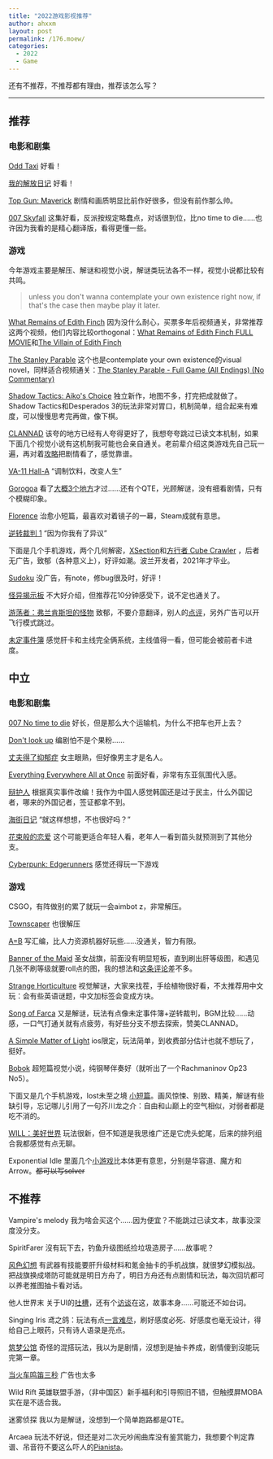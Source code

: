 ```yaml
---
title: "2022游戏影视推荐"
author: ahxxm
layout: post
permalink: /176.moew/
categories:
  - 2022
  - Game
---
```


还有不推荐，不推荐都有理由，推荐该怎么写？

- - -

## 推荐

### 电影和剧集

[Odd Taxi](https://www.imdb.com/title/tt14134550/?ref_=nv_sr_srsg_0) 好看！

[我的解放日记](https://www.imdb.com/title/tt15146130/?ref_=nv_sr_srsg_0) 好看！

[Top Gun: Maverick](https://www.imdb.com/title/tt1745960/?ref_=nv_sr_srsg_0) 剧情和画质明显比前作好很多，但没有前作那么帅。

[007 Skyfall](https://www.imdb.com/title/tt1074638/) 这集好看，反派按规定略蠢点，对话很到位，比no time to die……也许因为我看的是精心翻译版，看得更懂一些。

### 游戏

今年游戏主要是解压、解谜和视觉小说，解谜类玩法各不一样，视觉小说都比较有共鸣。

> unless you don't wanna contemplate your own existence right now, if that's the case then maybe play it later.

[What Remains of Edith Finch](https://store.steampowered.com/app/501300/What_Remains_of_Edith_Finch/) 因为没什么耐心，买票多年后视频通关，非常推荐这两个视频，他们内容比较orthogonal：[What Remains of Edith Finch FULL MOVIE](https://www.youtube.com/watch?v=G9B15cptgq0)和[The Villain of Edith Finch](https://www.youtube.com/watch?v=6bMn4CoyUkM)  

[The Stanley Parable](https://store.steampowered.com/app/221910/The_Stanley_Parable/) 这个也是contemplate your own existence的visual novel，同样适合视频通关：[The Stanley Parable - Full Game (All Endings) (No Commentary)](https://www.youtube.com/watch?v=-pHsFDiRqOM) 

[Shadow Tactics: Aiko's Choice](https://store.steampowered.com/app/1579380/Shadow_Tactics__Aikos_Choice/) 独立新作，地图不多，打完把成就做了。Shadow Tactics和Desperados 3的玩法非常对胃口，机制简单，组合起来有难度，可以慢慢思考完再做，像下棋。

[CLANNAD](https://store.steampowered.com/app/324160/CLANNAD/) 该夸的地方已经有人夸得更好了，我想夸夸跳过已读文本机制，如果下面几个视觉小说有这机制我可能也会亲自通关。老前辈介绍这类游戏先自己玩一遍，再对着[攻略](https://steamcommunity.com/sharedfiles/filedetails/?id=928184392)把剧情看了，感觉靠谱。

[VA-11 Hall-A](https://store.steampowered.com/app/447530/VA11_HallA_Cyberpunk_Bartender_Action/) “调制饮料，改变人生”

[Gorogoa](https://store.steampowered.com/app/557600/Gorogoa/) 看了[大概3个地方](https://www.bilibili.com/video/BV1Q44y187Jm/ )才过……还有个QTE，光顾解谜，没有细看剧情，只有个模糊印象。

[Florence](https://store.steampowered.com/app/1102130/Florence/) 治愈小短篇，最喜欢对着镜子的一幕，Steam成就有意思。

[逆转裁判 1](https://store.steampowered.com/app/787480/Phoenix_Wright_Ace_Attorney_Trilogy/) “因为你我有了异议”

下面是几个手机游戏，两个几何解密，[XSection](https://play.google.com/store/apps/details?id=com.hil_hk.xsection&hl=en&gl=US)和[方行者 Cube Crawler](https://play.google.com/store/apps/details?id=com.DominikMistera.CubeCrawler&hl=en_US&gl=US ) ，后者无广告，致郁（各种意义上），好评如潮。波兰开发者，2021年才毕业。

[Sudoku](https://play.google.com/store/apps/details?id=com.zeeron.sudoku.puzzle) 没广告，有note，修bug很及时，好评！

[怪异揭示板](https://www.taptap.com/app/85409) 不大好介绍，但推荐花10分钟感受下，说不定也通关了。

[游荡者：弗兰肯斯坦的怪物](https://www.taptap.com/app/219122?hreflang=zh_CN) 致郁，不要介意翻译，别人的[点评](https://www.taptap.com/review/29424361?hreflang=zh_CN)，另外广告可以开飞行模式跳过。

[未定事件簿](https://play.google.com/store/apps/details?id=com.miHoYo.tot.glb) 感觉肝卡和主线完全俩系统，主线值得一看，但可能会被前者卡进度。

## 中立

### 电影和剧集

[007 No time to die](https://www.imdb.com/title/tt2382320/) 好长，但是那么大个运输机，为什么不把车也开上去？

[Don't look up](https://www.imdb.com/title/tt11286314/?ref_=nv_sr_srsg_0) 编剧怕不是个果粉……

[丈夫得了抑郁症](https://www.imdb.com/title/tt1810833/?ref_=nv_sr_srsg_0) 女主眼熟，但好像男主才是名人。

[Everything Everywhere All at Once](https://www.imdb.com/title/tt6710474/) 前面好看，非常有东亚氛围代入感。

[辩护人](https://www.imdb.com/title/tt3404140/) 根据真实事件改编！我作为中国人感觉韩国还是过于民主，什么外国记者，哪来的外国记者，签证都拿不到。

[海街日记](https://www.imdb.com/title/tt3756788/?ref_=nv_sr_srsg_0) “就这样想想，不也很好吗？”

[花束般的恋爱](https://www.imdb.com/title/tt11219254/?ref_=nv_sr_srsg_0) 这个可能更适合年轻人看，老年人一看到苗头就预测到了其他分支。

[Cyberpunk: Edgerunners](https://www.cyberpunk.net/en/edgerunners) 感觉还得玩一下游戏

### 游戏

CSGO，有阵做别的累了就玩一会aimbot z，非常解压。

[Townscaper](https://store.steampowered.com/app/1291340/_/) 也很解压

[A=B](https://store.steampowered.com/app/1720850/AB/) 写汇编，比人力资源机器好玩些……没通关，智力有限。

[Banner of the Maid](https://store.steampowered.com/app/994730/_/) 圣女战旗，前面没有明显短板，直到刷出肝等级图，和遇见几张不刷等级就要roll点的图，我的想法和[这条评论](https://steamcommunity.com/profiles/76561198206419128/recommended/994730/)差不多。

[Strange Horticulture](https://store.steampowered.com/app/1574580/Strange_Horticulture/) 视觉解谜，大家来找茬，手绘植物很好看，不太推荐用中文玩：会有些英语谜题，中文加标签会变成方块。

[Song of Farca](https://store.steampowered.com/app/1493020/Song_of_Farca_Prologue/) 又是解谜，玩法有点像未定事件簿+逆转裁判，BGM比较……动感，一口气打通关就有点疲劳，有好些分支不想去探索，赞美CLANNAD。

[A Simple Matter of Light](https://apps.apple.com/us/app/a-simple-matter-of-light/id163523150) ios限定，玩法简单，到收费部分估计也就不想玩了，挺好。

[Bobok](https://store.steampowered.com/app/1783510/Bobok/) 超短篇视觉小说，纯钢琴伴奏好（就听出了一个Rachmaninov  Op23 No5）。

下面又是几个手机游戏，lost未至之境 [小短篇](https://www.taptap.cn/review/27829439)。画风惊悚、别致、精美，解谜有些缺引导，忘记哪儿引用了一句芥川龙之介：自由和山巅上的空气相似，对弱者都是吃不消的。 

[WILL：美好世界](https://store.steampowered.com/app/588040/WILL_A_Wonderful_World__WILL/) 玩法很新，但不知道是我思维广还是它虎头蛇尾，后来的排列组合我都感觉有点无聊。

Exponential Idle 里面几个[小游戏](https://exponential-idle.fandom.com/wiki/Minigames)比本体更有意思，分别是华容道、魔方和Arrow。~~都可以写solver~~

## 不推荐

Vampire's melody 我为啥会买这个……因为便宜？不能跳过已读文本，故事没深度没分支。

SpiritFarer 沒有玩下去，钓鱼升级图纸捡垃圾造房子……故事呢？

[风色幻想](https://www.taptap.com/app/183526) 有武器有技能要肝升级材料和氪金抽卡的手机战旗，就很梦幻模拟战。把战旗换成塔防可能就是明日方舟了，明日方舟还有点剧情和玩法，每次回坑都可以养老推图抽卡看对话。

他人世界末 关于UI的[吐槽](https://www.cngal.org/articles/index/163)，还有个[访谈](https://www.zhihu.com/question/406215605/answer/1336971645)在这，故事本身……可能还不如台词。

Singing Iris 鸢之鸽：玩法有点[一言难尽](https://steamcommunity.com/id/bluephoenixfly/recommended/1315160?snr=1_5_9__402)，刷好感度必死、好感度也毫无设计，得给自己上眼药，只有诗人语录是亮点。

[筑梦公馆](https://www.taptap.io/app/145665) 奇怪的混搭玩法，我以为是剧情，沒想到是抽卡养成，剧情傻到沒能玩完第一章。

[当火车鸣笛三秒](https://www.taptap.io/app/208258) 广告也太多

Wild Rift 英雄联盟手游，（非中国区）新手福利和引导照旧不错，但触摸屏MOBA实在是不适合我。

迷雾侦探 我以为是解谜，没想到一个简单跑路都是QTE。

Arcaea 玩法不好说，但还是对二次元吵闹曲库没有鉴赏能力，我想要个判定靠谱、吊音符不要这么吓人的[Pianista](https://play.google.com/store/apps/details?id=com.superb.pianista&hl=en&gl=US)。